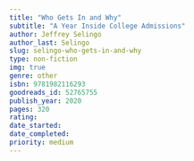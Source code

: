 ```yaml
---
title: "Who Gets In and Why"
subtitle: "A Year Inside College Admissions"
author: Jeffrey Selingo
author_last: Selingo
slug: selingo-who-gets-in-and-why
type: non-fiction
img: true
genre: other
isbn: 9781982116293
goodreads_id: 52765755
publish_year: 2020
pages: 320
rating: 
date_started:
date_completed:
priority: medium
---
```

